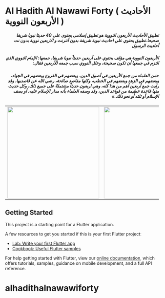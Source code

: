# Al Hadith Al Nawawi Forty (  الأحاديث الأربعون النووية )

##### <div dir="rtl">تطبيق الأحاديث الأربعون النووية هو تطبيق إسلامى يحتوى على 40 حديثا نبويا شريفا صحيحا.تطبيق يحتوي علي احاديث نبوية شريفة بدون أنترنت و الاربعين نووية بدون نت أحاديث الرسول</div> 
##### <div dir="rtl">الأربعون النووية هي مؤلف يحتوي على أربعين حديثاً نبويا شريفا، جمعها: الإمام النووي الذي التزم في جمعها أن تكون صحيحة، وعلل النووي سبب جمعه للأربعين فقال:</div>
##### <div dir="rtl">«من العلماء من جمع الأربعين في أصول الدين، وبعضهم في الفروع وبعضهم في الجهاد، وبعضهم في الزهد وبعضهم في الخطب، وكلها مقاصد صالحة، رضي الله عن قاصديها. وقد رايت جمع أربعين أهم من هذا كله، وهي اربعون حديثاً مشتملةً على جميع ذلك، وكل حديث منها قاعدة عظيمة من قواعد الدين، وقد وصفه العلماء بأنه مدار الإسلام عليه، أو يصف الإسلام أو ثلثه أو نحو ذلك.»</div>
 

 
<div style="text-align: center">
    <table>
        <tr>
            <td style="text-align: center">
                    <img src="https://github.com/djamelzerrouki/alhadithalnawawiforty/blob/master/assets/captr/Screenshot_1587805603.png" width="300"/>
           </td>            
            <td style="text-align: center">   
                     <img src="https://github.com/djamelzerrouki/alhadithalnawawiforty/blob/master/assets/captr/Screenshot_1587805597.png" width="300"/>
            </td>
      </tr>
  </table>
  </div>

## Getting Started

This project is a starting point for a Flutter application.

A few resources to get you started if this is your first Flutter project:

- [Lab: Write your first Flutter app](https://flutter.dev/docs/get-started/codelab)
- [Cookbook: Useful Flutter samples](https://flutter.dev/docs/cookbook)

For help getting started with Flutter, view our
[online documentation](https://flutter.dev/docs), which offers tutorials,
samples, guidance on mobile development, and a full API reference.
# alhadithalnawawiforty
